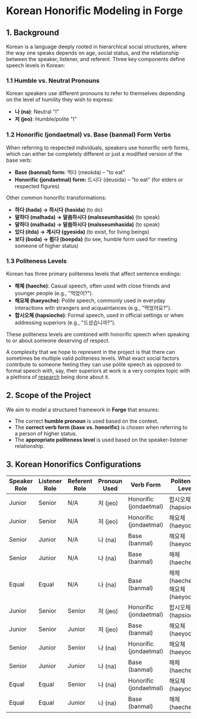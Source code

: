 # Korean Honorific Modeling in Forge

## **1. Background**
Korean is a language deeply rooted in hierarchical social structures, where the way one speaks depends on age, social status, and the relationship between the speaker, listener, and referent. Three key components define speech levels in Korean:

### **1.1 Humble vs. Neutral Pronouns**
Korean speakers use different pronouns to refer to themselves depending on the level of humility they wish to express:
- **나 (na)**: Neutral "I"
- **저 (jeo)**: Humble/polite "I"

### **1.2 Honorific (jondaetmal) vs. Base (banmal) Form Verbs**
When referring to respected individuals, speakers use honorific verb forms, which can either be completely different or just a modified version of the base verb:
- **Base (banmal) form:** 먹다 (meokda) – "to eat"
- **Honorific (jondaetmal) form:** 드시다 (deusida) – "to eat" (for elders or respected figures)

Other common honorific transformations:
- **하다 (hada) → 하시다 (hasida)** (to do)
- **말하다 (malhada) → 말씀하시다 (malsseumhasida)** (to speak)
- **말하다 (malhada) → 말씀하시다 (malsseumhasida)** (to speak)
- **있다 (itda) → 계시다 (gyesida)** (to exist, for living beings)
- **보다 (boda) → 뵙다 (boepda)** (to see, humble form used for meeting someone of higher status)

### **1.3 Politeness Levels**
Korean has three primary politeness levels that affect sentence endings:
- **해체 (haeche)**: Casual speech, often used with close friends and younger people (e.g., "먹었어?").
- **해요체 (haeyoche)**: Polite speech, commonly used in everyday interactions with strangers and acquaintances (e.g., "먹었어요?").
- **합시오체 (hapsioche)**: Formal speech, used in official settings or when addressing superiors (e.g., "드셨습니까?").

These politeness levels are combined with honorific speech when speaking to or about someone deserving of respect.

A complexity that we hope to represent in the project is that there can sometimes be multiple valid politeness levels. What exact social factors contribute to someone feeling they can use polite speech as opposed to formal speech with, say, their superiors at work is a very complex topic with a plethora of [research](https://www.taylorfrancis.com/chapters/edit/10.4324/9781003090205-23/linguistic-politeness-korean-young-mee-yu-cho-jaehyun-jo) being done about it.

## **2. Scope of the Project**
We aim to model a structured framework in **Forge** that ensures:
- The correct **humble pronoun** is used based on the context.
- The **correct verb form (base vs. honorific)** is chosen when referring to a person of higher status.
- The **appropriate politeness level** is used based on the speaker-listener relationship.

## **3. Korean Honorifics Configurations**

| Speaker Role | Listener Role | Referent Role | Pronoun Used | Verb Form | Politeness Level |
|-------------|--------------|--------------|--------------|------------|-----------------|
| Junior      | Senior       | N/A          | 저 (jeo)     | Honorific (jondaetmal)  | 합시오체 (hapsioche)       |
| Junior      | Senior       | N/A          | 저 (jeo)     | Honorific (jondaetmal)  | 해요체 (haeyoche)        |
| Senior      | Junior       | N/A          | 나 (na)      | Base (banmal)       | 해요체 (haeyoche)        |
| Senior      | Junior       | N/A          | 나 (na)      | Base (banmal)       | 해체 (haeche)          |
| Equal       | Equal        | N/A          | 나 (na)      | Base (banmal)       | 해체 (haeche) / 해요체 (haeyoche) |
| Junior      | Senior       | Senior       | 저 (jeo)     | Honorific (jondaetmal)  | 합시오체 (hapsioche)       |
| Junior      | Senior       | Junior       | 저 (jeo)     | Base (banmal)       | 해요체 (haeyoche)        |
| Senior      | Junior       | Senior       | 나 (na)      | Honorific (jondaetmal)  | 해요체 (haeyoche)        |
| Senior      | Junior       | Junior       | 나 (na)      | Base (banmal)       | 해체 (haeche)          |
| Equal       | Equal        | Senior       | 나 (na)      | Honorific (jondaetmal)  | 해요체 (haeyoche)        |
| Equal       | Equal        | Junior       | 나 (na)      | Base (banmal)       | 해체 (haeche)          |

